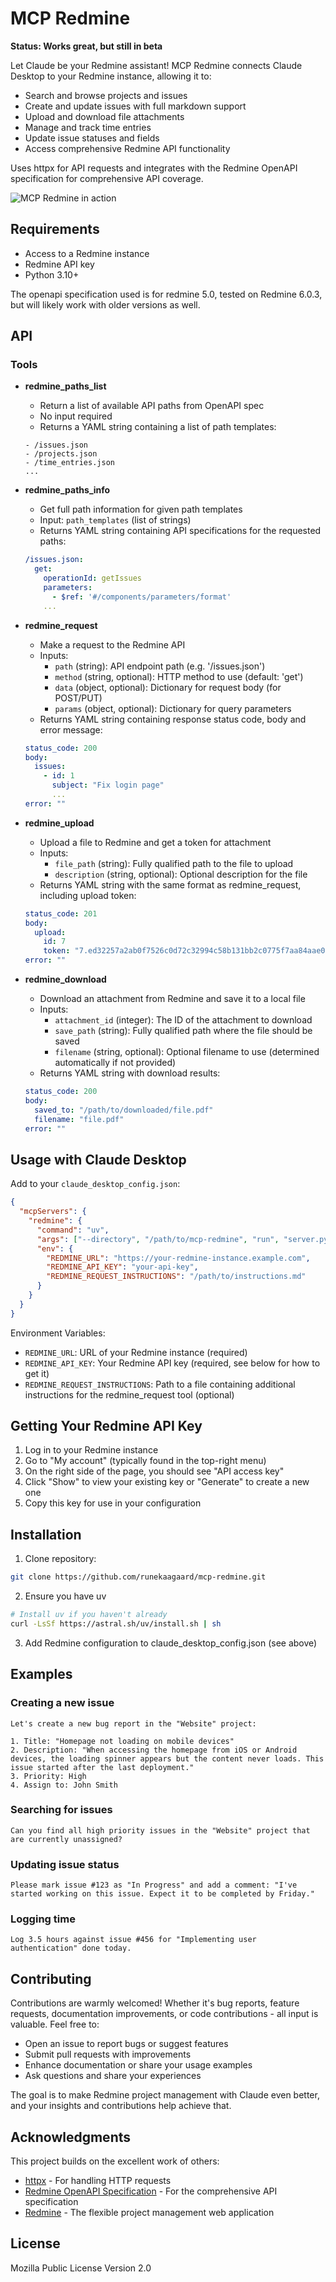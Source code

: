 # MCP Redmine

**Status: Works great, but still in beta**

Let Claude be your Redmine assistant! MCP Redmine connects Claude Desktop to your Redmine instance, allowing it to:

- Search and browse projects and issues
- Create and update issues with full markdown support
- Upload and download file attachments
- Manage and track time entries
- Update issue statuses and fields
- Access comprehensive Redmine API functionality

Uses httpx for API requests and integrates with the Redmine OpenAPI specification for comprehensive API coverage.

![MCP Redmine in action](screenshot.png)

## Requirements

- Access to a Redmine instance
- Redmine API key
- Python 3.10+

The openapi specification used is for redmine 5.0, tested on Redmine 6.0.3, but will likely work with older versions as well.

## API

### Tools

- **redmine_paths_list**
  - Return a list of available API paths from OpenAPI spec
  - No input required
  - Returns a YAML string containing a list of path templates:
  ```
  - /issues.json
  - /projects.json
  - /time_entries.json
  ...
  ```

- **redmine_paths_info**
  - Get full path information for given path templates
  - Input: `path_templates` (list of strings)
  - Returns YAML string containing API specifications for the requested paths:
  ```yaml
  /issues.json:
    get:
      operationId: getIssues
      parameters:
        - $ref: '#/components/parameters/format'
      ...
  ```

- **redmine_request**
  - Make a request to the Redmine API
  - Inputs:
    - `path` (string): API endpoint path (e.g. '/issues.json')
    - `method` (string, optional): HTTP method to use (default: 'get')
    - `data` (object, optional): Dictionary for request body (for POST/PUT)
    - `params` (object, optional): Dictionary for query parameters
  - Returns YAML string containing response status code, body and error message:
  ```yaml
  status_code: 200
  body:
    issues:
      - id: 1
        subject: "Fix login page"
        ...
  error: ""
  ```

- **redmine_upload**
  - Upload a file to Redmine and get a token for attachment
  - Inputs:
    - `file_path` (string): Fully qualified path to the file to upload
    - `description` (string, optional): Optional description for the file
  - Returns YAML string with the same format as redmine_request, including upload token:
  ```yaml
  status_code: 201
  body:
    upload:
      id: 7
      token: "7.ed32257a2ab0f7526c0d72c32994c58b131bb2c0775f7aa84aae01ea8397ea54"
  error: ""
  ```

- **redmine_download**
  - Download an attachment from Redmine and save it to a local file
  - Inputs:
    - `attachment_id` (integer): The ID of the attachment to download
    - `save_path` (string): Fully qualified path where the file should be saved
    - `filename` (string, optional): Optional filename to use (determined automatically if not provided)
  - Returns YAML string with download results:
  ```yaml
  status_code: 200
  body:
    saved_to: "/path/to/downloaded/file.pdf"
    filename: "file.pdf"
  error: ""
  ```

## Usage with Claude Desktop

Add to your `claude_desktop_config.json`:

```json
{
  "mcpServers": {
    "redmine": {
      "command": "uv",
      "args": ["--directory", "/path/to/mcp-redmine", "run", "server.py"],
      "env": {
        "REDMINE_URL": "https://your-redmine-instance.example.com",
        "REDMINE_API_KEY": "your-api-key",
        "REDMINE_REQUEST_INSTRUCTIONS": "/path/to/instructions.md"
      }
    }
  }
}
```

Environment Variables:

- `REDMINE_URL`: URL of your Redmine instance (required)
- `REDMINE_API_KEY`: Your Redmine API key (required, see below for how to get it)
- `REDMINE_REQUEST_INSTRUCTIONS`: Path to a file containing additional instructions for the redmine_request tool (optional)

## Getting Your Redmine API Key

1. Log in to your Redmine instance
2. Go to "My account" (typically found in the top-right menu)
3. On the right side of the page, you should see "API access key"
4. Click "Show" to view your existing key or "Generate" to create a new one
5. Copy this key for use in your configuration

## Installation

1. Clone repository:
```bash
git clone https://github.com/runekaagaard/mcp-redmine.git
```

2. Ensure you have uv
```bash
# Install uv if you haven't already
curl -LsSf https://astral.sh/uv/install.sh | sh
```

3. Add Redmine configuration to claude_desktop_config.json (see above)

## Examples

### Creating a new issue

```
Let's create a new bug report in the "Website" project:

1. Title: "Homepage not loading on mobile devices"
2. Description: "When accessing the homepage from iOS or Android devices, the loading spinner appears but the content never loads. This issue started after the last deployment."
3. Priority: High
4. Assign to: John Smith
```

### Searching for issues

```
Can you find all high priority issues in the "Website" project that are currently unassigned?
```

### Updating issue status

```
Please mark issue #123 as "In Progress" and add a comment: "I've started working on this issue. Expect it to be completed by Friday."
```

### Logging time

```
Log 3.5 hours against issue #456 for "Implementing user authentication" done today.
```

## Contributing

Contributions are warmly welcomed! Whether it's bug reports, feature requests, documentation improvements, or code contributions - all input is valuable. Feel free to:

- Open an issue to report bugs or suggest features
- Submit pull requests with improvements
- Enhance documentation or share your usage examples
- Ask questions and share your experiences

The goal is to make Redmine project management with Claude even better, and your insights and contributions help achieve that.

## Acknowledgments

This project builds on the excellent work of others:

- [httpx](https://www.python-httpx.org/) - For handling HTTP requests
- [Redmine OpenAPI Specification](https://github.com/d-yoshi/redmine-openapi) - For the comprehensive API specification
- [Redmine](https://www.redmine.org/) - The flexible project management web application

## License

Mozilla Public License Version 2.0
